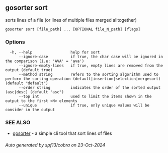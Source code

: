 ## gosorter sort

sorts lines of a file (or lines of multiple files merged alltogether)

```
gosorter sort [file_path] ... [OPTIONAL file_N_path] [flags]
```

### Options

```
  -h, --help                 help for sort
      --ignore-case          if true, the char case will be ignored in the comparison (i.e: 'AVA' = 'ava')
      --ignore-empty-lines   if true, empty lines are removed from the output (default true)
      --method string        refers to the sorting algorithm used to perform the sorting operation (default|insertion|selection|mergesort) (default "default")
      --order string         indicates the order of the sorted output (asc|desc) (default "asc")
      --top int              used to limit the items shown in the output to the first <N> elements
      --unique               if true, only unique values will be consider in the output
```

### SEE ALSO

* [gosorter](gosorter.md)	 - a simple cli tool that sort lines of files

###### Auto generated by spf13/cobra on 23-Oct-2024
